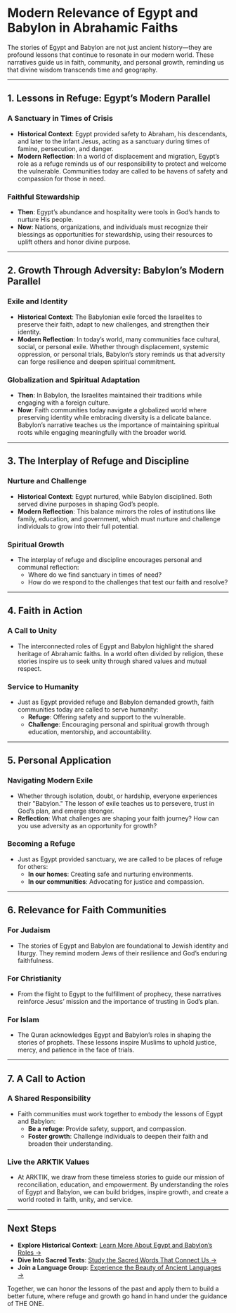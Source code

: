 # **Modern Relevance of Egypt and Babylon in Abrahamic Faiths**

The stories of Egypt and Babylon are not just ancient history—they are profound lessons that continue to resonate in our modern world. These narratives guide us in faith, community, and personal growth, reminding us that divine wisdom transcends time and geography.

---

## **1. Lessons in Refuge: Egypt’s Modern Parallel**

### **A Sanctuary in Times of Crisis**
- **Historical Context**: Egypt provided safety to Abraham, his descendants, and later to the infant Jesus, acting as a sanctuary during times of famine, persecution, and danger.
- **Modern Reflection**: In a world of displacement and migration, Egypt’s role as a refuge reminds us of our responsibility to protect and welcome the vulnerable. Communities today are called to be havens of safety and compassion for those in need.

### **Faithful Stewardship**
- **Then**: Egypt’s abundance and hospitality were tools in God’s hands to nurture His people.
- **Now**: Nations, organizations, and individuals must recognize their blessings as opportunities for stewardship, using their resources to uplift others and honor divine purpose.

---

## **2. Growth Through Adversity: Babylon’s Modern Parallel**

### **Exile and Identity**
- **Historical Context**: The Babylonian exile forced the Israelites to preserve their faith, adapt to new challenges, and strengthen their identity.
- **Modern Reflection**: In today’s world, many communities face cultural, social, or personal exile. Whether through displacement, systemic oppression, or personal trials, Babylon’s story reminds us that adversity can forge resilience and deepen spiritual commitment.

### **Globalization and Spiritual Adaptation**
- **Then**: In Babylon, the Israelites maintained their traditions while engaging with a foreign culture.
- **Now**: Faith communities today navigate a globalized world where preserving identity while embracing diversity is a delicate balance. Babylon’s narrative teaches us the importance of maintaining spiritual roots while engaging meaningfully with the broader world.

---

## **3. The Interplay of Refuge and Discipline**

### **Nurture and Challenge**
- **Historical Context**: Egypt nurtured, while Babylon disciplined. Both served divine purposes in shaping God’s people.
- **Modern Reflection**: This balance mirrors the roles of institutions like family, education, and government, which must nurture and challenge individuals to grow into their full potential.

### **Spiritual Growth**
- The interplay of refuge and discipline encourages personal and communal reflection:
  - Where do we find sanctuary in times of need?
  - How do we respond to the challenges that test our faith and resolve?

---

## **4. Faith in Action**

### **A Call to Unity**
- The interconnected roles of Egypt and Babylon highlight the shared heritage of Abrahamic faiths. In a world often divided by religion, these stories inspire us to seek unity through shared values and mutual respect.

### **Service to Humanity**
- Just as Egypt provided refuge and Babylon demanded growth, faith communities today are called to serve humanity:
  - **Refuge**: Offering safety and support to the vulnerable.
  - **Challenge**: Encouraging personal and spiritual growth through education, mentorship, and accountability.

---

## **5. Personal Application**

### **Navigating Modern Exile**
- Whether through isolation, doubt, or hardship, everyone experiences their "Babylon." The lesson of exile teaches us to persevere, trust in God’s plan, and emerge stronger.
- **Reflection**: What challenges are shaping your faith journey? How can you use adversity as an opportunity for growth?

### **Becoming a Refuge**
- Just as Egypt provided sanctuary, we are called to be places of refuge for others:
  - **In our homes**: Creating safe and nurturing environments.
  - **In our communities**: Advocating for justice and compassion.

---

## **6. Relevance for Faith Communities**

### **For Judaism**
- The stories of Egypt and Babylon are foundational to Jewish identity and liturgy. They remind modern Jews of their resilience and God’s enduring faithfulness.

### **For Christianity**
- From the flight to Egypt to the fulfillment of prophecy, these narratives reinforce Jesus’ mission and the importance of trusting in God’s plan.

### **For Islam**
- The Quran acknowledges Egypt and Babylon’s roles in shaping the stories of prophets. These lessons inspire Muslims to uphold justice, mercy, and patience in the face of trials.

---

## **7. A Call to Action**

### **A Shared Responsibility**
- Faith communities must work together to embody the lessons of Egypt and Babylon:
  - **Be a refuge**: Provide safety, support, and compassion.
  - **Foster growth**: Challenge individuals to deepen their faith and broaden their understanding.

### **Live the ARKTIK Values**
- At ARKTIK, we draw from these timeless stories to guide our mission of reconciliation, education, and empowerment. By understanding the roles of Egypt and Babylon, we can build bridges, inspire growth, and create a world rooted in faith, unity, and service.

---

## **Next Steps**

- **Explore Historical Context**: [Learn More About Egypt and Babylon’s Roles →](../supplemental_materials/historical_context.md)
- **Dive Into Sacred Texts**: [Study the Sacred Words That Connect Us →](../sacred_texts/index.md)
- **Join a Language Group**: [Experience the Beauty of Ancient Languages →](../Language_Learning/index.md)

Together, we can honor the lessons of the past and apply them to build a better future, where refuge and growth go hand in hand under the guidance of THE ONE.
